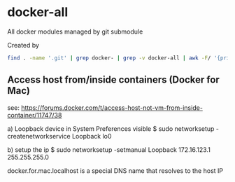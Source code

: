 # docker-all

All docker modules managed by git submodule

Created by
```bash
find . -name '.git' | grep docker- | grep -v docker-all | awk -F/ '{print $2}' | sort | xargs -i echo git submodule add git@github.com:ci-and-cd/{}.git {}
```


## Access host from/inside containers (Docker for Mac)

see: https://forums.docker.com/t/access-host-not-vm-from-inside-container/11747/38

a) Loopback device in System Preferences visible
$ sudo networksetup -createnetworkservice Loopback lo0

b) setup the ip
$ sudo networksetup -setmanual Loopback 172.16.123.1 255.255.255.0

docker.for.mac.localhost is a special DNS name that resolves to the host IP
